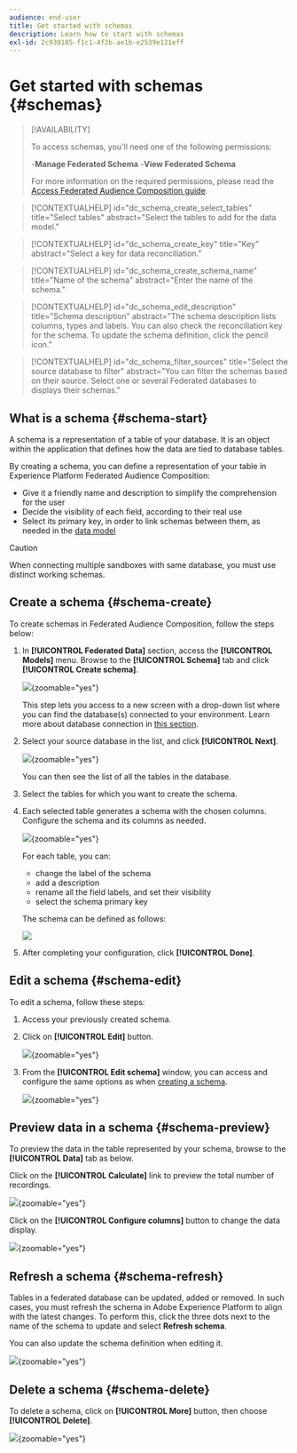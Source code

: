 ```yaml
---
audience: end-user
title: Get started with schemas
description: Learn how to start with schemas
exl-id: 2c939185-f1c1-4f2b-ae1b-e2539e121eff
---
```

# Get started with schemas {#schemas}

>[!AVAILABILITY]
>
>To access schemas, you'll need one of the following permissions:
>
>-**Manage Federated Schema**
>-**View Federated Schema**
>
>For more information on the required permissions, please read the [Access Federated Audience Composition guide](/help/start/feature-access.md).

>[!CONTEXTUALHELP]
>id="dc_schema_create_select_tables"
>title="Select tables"
>abstract="Select the tables to add for the data model."

>[!CONTEXTUALHELP]
>id="dc_schema_create_key"
>title="Key"
>abstract="Select a key for data reconciliation."

>[!CONTEXTUALHELP]
>id="dc_schema_create_schema_name"
>title="Name of the schema"
>abstract="Enter the name of the schema."

>[!CONTEXTUALHELP]
>id="dc_schema_edit_description"
>title="Schema description"
>abstract="The schema description lists columns, types and labels. You can also check the reconciliation key for the schema. To update the schema definition, click the pencil icon."

>[!CONTEXTUALHELP]
>id="dc_schema_filter_sources"
>title="Select the source database to filter"
>abstract="You can filter the schemas based on their source. Select one or several Federated databases to displays their schemas."

## What is a schema {#schema-start}

A schema is a representation of a table of your database. It is an object within the application that defines how the data are tied to database tables. 

By creating a schema, you can define a representation of your table in Experience Platform Federated Audience Composition: 

* Give it a friendly name and description to simplify the comprehension for the user
* Decide the visibility of each field, according to their real use 
* Select its primary key, in order to link schemas between them, as needed in the [data model](../data-management/gs-models.md#data-model-start)

>[!CAUTION]
>
>When connecting multiple sandboxes with same database, you must use distinct working schemas.
>

## Create a schema {#schema-create}

To create schemas in Federated Audience Composition, follow the steps below:

1. In **[!UICONTROL Federated Data]** section, access the **[!UICONTROL Models]** menu. Browse to the **[!UICONTROL Schema]** tab and click **[!UICONTROL Create schema]**.

    ![](assets/schema_create.png){zoomable="yes"}

    This step lets you access to a new screen with a drop-down list where you can find the database(s) connected to your environment. Learn more about database connection in [this section](../connections/connections.md#connections-fdb).

1. Select your source database in the list, and click **[!UICONTROL Next]**.

    ![](assets/schema_tables.png){zoomable="yes"}

    You can then see the list of all the tables in the database.

1. Select the tables for which you want to create the schema.

1. Each selected table generates a schema with the chosen columns. Configure the schema and its columns as needed.

    ![](assets/schema_fields.png){zoomable="yes"}

    For each table, you can:

    * change the label of the schema
    * add a description
    * rename all the field labels, and set their visibility
    * select the schema primary key

    The schema can be defined as follows:

    ![](assets/schema_example.png)

1. After completing your configuration, click **[!UICONTROL Done]**. 

## Edit a schema {#schema-edit}

To edit a schema, follow these steps:

1. Access your previously created schema.

1. Click on **[!UICONTROL Edit]** button.

    ![](assets/schema_edit.png){zoomable="yes"}

1. From the **[!UICONTROL Edit schema]** window, you can access and configure the same options as when [creating a schema](#schema-create).

    ![](assets/schema_edit_orders.png){zoomable="yes"}

## Preview data in a schema {#schema-preview}

To preview the data in the table represented by your schema, browse to the **[!UICONTROL Data]** tab as below.

Click on the **[!UICONTROL Calculate]** link to preview the total number of recordings.

![](assets/schema_data.png){zoomable="yes"}

Click on the **[!UICONTROL Configure columns]** button to change the data display.

![](assets/schema_columns.png){zoomable="yes"}

## Refresh a schema {#schema-refresh}

Tables in a federated database can be updated, added or removed. In such cases, you must refresh the schema in Adobe Experience Platform to align with the latest changes. To perform this, click the three dots next to the name of the schema to update and select **Refresh schema**. 

You can also update the schema definition when editing it.

![](assets/schema_refresh.png){zoomable="yes"}


## Delete a schema {#schema-delete}

To delete a schema, click on **[!UICONTROL More]** button, then choose **[!UICONTROL Delete]**.

![](assets/schema_delete.png){zoomable="yes"}
